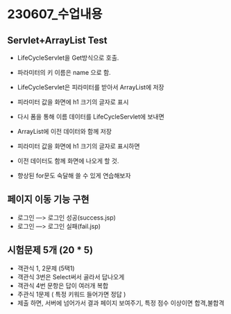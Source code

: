 # 230607_수업내용

## Servlet+ArrayList Test

- LifeCycleServlet을 Get방식으로 호출.
- 파라미터의 키 이름은 name 으로 함.
- LifeCycleServlet은 피라미터를 받아서 ArrayList에 저장
- 피라미터 값을 화면에 h1 크기의 글자로 표시
- 다시 폼을 통해 이름 데이터를 LifeCycleServlet에 보내면
- ArrayList에 이전 데이터와 함께 저장
- 피라미터 값을 화면에 h1 크기의 글자로 표시하면
- 이전 데이터도 함께 화면에 나오게 할 것.

- 향상된 for문도 숙달해 쓸 수 있게 연습해보자

## 페이지 이동 기능 구현

- 로그인 —> 로그인 성공(success.jsp)
- 로그인 —> 로그인 실패(fail.jsp)

## 시험문제 5개 (20 * 5)

- 객관식 1, 2문제 (5택1)
- 객관식 3번은 Select써서 골라서 답나오게
- 객관식 4번 문항은 답이 여러개 복합
- 주관식 1문제 ( 특정 키워드 들어가면 정답 )
- 제출 하면, 서버에 넘어가서 결과 페이지
보여주기, 특정 점수 이상이면 합격,불합격